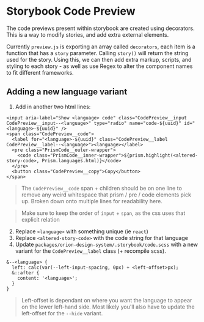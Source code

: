 # Storybook Code Preview

The code previews present within storybook are created using decorators. This is a way to modify stories, and add extra external elements.

Currently `preview.js` is exporting an array called `decorators`, each item is a function that has a `story` parameter. Calling `story()` will return the string used for the story. Using this, we can then add extra markup, scripts, and styling to each story - as well as use Regex to alter the component names to fit different frameworks.


## Adding a new language variant

1. Add in another two html lines:

```
<input aria-label="Show <language> code" class="CodePreview__input CodePreview__input--<language>" type="radio" name="code-${uuid}" id="<language>-${uuid}" />
<span class="CodePreview__code">
  <label for="<language>-${uuid}" class="CodePreview__label CodePreview__label--<language>"><language></label>
  <pre class="PrismCode__outer-wrapper">
    <code class="PrismCode__inner-wrapper">${prism.highlight(<altered-story-code>, Prism.languages.html)}</code>
  </pre>
  <button class="CodePreview__copy">Copy</button>
</span>
```

> The `CodePreview__code` span + children should be on one line to remove any weird whitespace that prism / pre / code elements pick up. Broken down onto multiple lines for readability here.

> Make sure to keep the order of `input` + `span`, as the css uses that explicit relation

2. Replace `<language>` with something unique (ie `react`)
3. Replace `<altered-story-code>` with the code string for that language
4. Update `packages/orion-design-system/.storybook/code.scss` with a new variant for the `CodePreview__label` class (+ recompile scss).

```
&--<language> {
  left: calc(var(--left-input-spacing, 0px) + <left-offset>px);
  &::after {
    content: '<language>';
  }
}
```

> Left-offset is dependant on where you want the language to appear on the lower left-hand side. Most likely you'll also have to update the left-offset for the `--hide` variant.